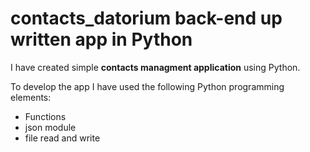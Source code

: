 # contacts_datorium back-end up written app in Python

I have created simple **contacts managment application** using Python.

To develop the app I have used the following Python programming elements:

- Functions
- json module
- file read and write
